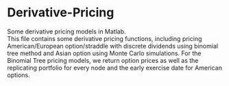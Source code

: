 # Derivative-Pricing
Some derivative pricing models in Matlab.  
This file contains some derivative pricing functions, including pricing American/European option/straddle with discrete dividends using binomial tree method and Asian option using Monte Carlo simulations. For the Binomial Tree pricing models, we return option prices as well as the replicating portfolio for every node and the early exercise date for American options.
